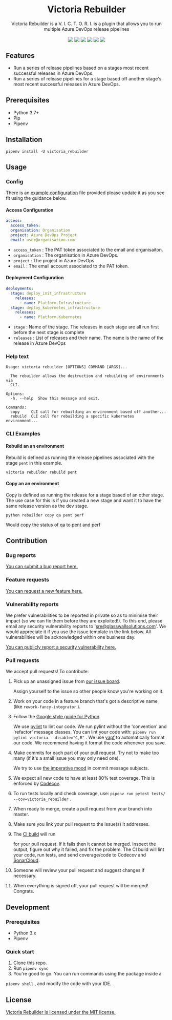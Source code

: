 <div align="center" style="text-align:center">

# Victoria Rebuilder

Victoria Rebuilder is a V. I. C. T. O. R. I. is a plugin that allows you to run multiple Azure DevOps release pipelines 

<img align="center" src="https://sonarcloud.io/api/project_badges/measure?project=victoria_rebuilder&metric=alert_status">
<img align="center" src="https://sonarcloud.io/api/project_badges/measure?project=victoria_rebuilder&metric=sqale_rating">
<img align="center" src="https://sonarcloud.io/api/project_badges/measure?project=victoria_rebuilder&metric=reliability_rating">
<img align="center" src="https://codecov.io/gh/glasswall-sre/victoria_rebuilder/branch/master/graph/badge.svg">
<img align="center" src="https://img.shields.io/github/license/glasswall-sre/victoria_rebuilder">
<img align="center" src="https://img.shields.io/github/workflow/status/glasswall-sre/victoria_rebuilder/CI">

</div>

## Features

* Run a series of release pipelines based on a stages most recent successful releases in Azure DevOps.
* Run a series of release pipelines for a stage based off another stage's most recent successful releases in Azure DevOps.

## Prerequisites

* Python 3.7+
* Pip
* Pipenv

## Installation

``` terminal
pipenv install -U victoria_rebuilder
```

## Usage

### Config

There is an [example configuration](https://github.com/glasswall-sre/victoria_rebuilder/blob/master/example_config.yaml) file provided please update it as you see fit using the guidance below.

#### Access Configuration

``` yaml
access:
  access_token:
  organisation: Organisation
  project: Azure DevOps Project
  email: user@organisation.com
```

* `access_token` : The PAT token associated to the email and organisaiton.
* `organisation` : The organisation in Azure DevOps.
* `project` : The project in Azure DevOps
* `email` : The email account associated to the PAT token.

#### Deployment Configuration

```yaml
deployments:
  stage: deploy_init_infrastructure
    releases:
      - name: Platform.Infrastructure
  stage: deploy_kubernetes_infrastructure
    releases:
      - name: Platform.Kubernetes
```

* `stage` : Name of the stage. The releases in each stage are all run first before the next stage is complete
* `releases` : List of releases and their name. The name is the name of the release in Azure DevOps

### Help text

```terminal
Usage: victoria rebuilder [OPTIONS] COMMAND [ARGS]...

  The rebuilder allows the destruction and rebuilding of environments via
  CLI.

Options:
  -h, --help  Show this message and exit.

Commands:
  copy     CLI call for rebuilding an environment based off another...
  rebuild  CLI call for rebuilding a specific kubernetes environment...

```

### CLI Examples

#### Rebuild an an environment

Rebuild is defined as running the release pipelines associated with the stage `pent` in this example.

```terminal
victoria rebuilder rebuild pent
```

#### Copy an an environment

Copy is defined as running the release for a stage based of an other stage. The use case for this is if you created a new stage and want it to have the same release version as the dev stage.

```terminal
python rebuilder copy qa pent perf
```

Would copy the status of qa to pent and perf

## Contribution

### Bug reports

[You can submit a bug report here.](https://github.com/glasswall-sre/victoria_rebuilder/issues/new?assignees=&labels=bug&template=bug_report.md&title=%5BBUG%5D+%7BDescription+of+issue%7D)

### Feature requests

[You can request a new feature here.](https://github.com/glasswall-sre/victoria_rebuilder/issues/new?assignees=&labels=enhancement&template=feature_request.md&title=%5BREQUEST%5D)

### Vulnerability reports

We prefer vulnerabilities to be reported in private so as to minimise their
impact (so we can fix them before they are exploited!). To this end, please
email any security vulnerability reports to '[sre@glasswallsolutions.com](mailto://sre@glasswallsolutions.com)'.
We would appreciate it if you use the issue template in the link below.
All vulnerabilities will be acknowledged within one business day.

[You can publicly report a security vulnerability here.](https://github.com/glasswall-sre/victoria_rebuilder/issues/new?assignees=&labels=Incident%2C+bug&template=vulnerability-report.md&title=%5BVULNERABILITY%5D)

### Pull requests

We accept pull requests! To contribute: 

1. Pick up an unassigned issue from [our issue board](https://github.com/glasswall-sre/victoria_rebuilder/issues).

   Assign yourself to the issue so other people know you're working on it.

2. Work on your code in a feature branch that's got a descriptive name (like `rework-fancy-integrator` ).
3. Follow the [Google style guide for Python](http://google.github.io/styleguide/pyguide.html).

   We use [pylint](https://pypi.org/project/pylint/) to lint our code.
   We run pylint without the 'convention' and 'refactor' message classes.
   You can lint your code with: `pipenv run pylint victoria --disable="C,R"` .
   We use [yapf](https://github.com/google/yapf) to automatically format our code. We recommend having it
   format the code whenever you save.

4. Make commits for each part of your pull request. Try not to make too many (if it's a small issue you may only need one).

   We try to use [the imperative mood](https://chris.beams.io/posts/git-commit/#imperative)
   in commit message subjects.

5. We expect all new code to have at least 80% test coverage. This is enforced by [Codecov](https://codecov.io/gh/glasswall-sre/victoria_rebuilder).
06. To run tests locally and check coverage, use: `pipenv run pytest tests/ --cov=victoria_rebuilder` .
07. When ready to merge, create a pull request from your branch into master.
8. Make sure you link your pull request to the issue(s) it addresses.
9. The [CI build](https://github.com/glasswall-sre/victoria_rebuilder/actions?query=workflow%3ACI) will run 

   for your pull request. If it fails then it cannot be merged. Inspect the output, figure
   out why it failed, and fix the problem.
   The CI build will lint your code, run tests, and send coverage/code to Codecov
   and [SonarCloud](https://sonarcloud.io/dashboard?id=victoria_rebuilder). 

11. Someone will review your pull request and suggest changes if necessary.
12. When everything is signed off, your pull request will be merged! Congrats.

## Development

### Prerequisites

* Python 3.x
* Pipenv

### Quick start

01. Clone this repo.
02. Run `pipenv sync`
03. You're good to go. You can run commands using the package inside a

`pipenv shell` , and modify the code with your IDE.

## License 

[Victoria Rebuilder is licensed under the MIT license.](https://github.com/glasswall-sre/victoria_rebuilder/blob/master/LICENSE)
